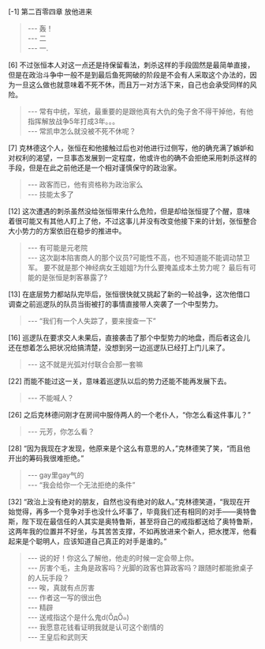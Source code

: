 
[-1] 第二百零四章 放他进来
>--- 轰！<br>
>--- 二<br>
>--- 一.<br>

[6] 不过张恒本人对这一点还是持保留看法，刺杀这样的手段固然是最简单直接，但是在政治斗争中一般不是到最后鱼死网破的阶段是不会有人采取这个办法的，因为一旦这么做也就意味着不死不休，而且万一对方活下来，自己也会承受同样的风险。
>--- 常有中统，军统，最重要的是跟他真有大仇的兔子舍不得干掉他，有他指挥解放战争5年打成3年。。。<br>
>--- 常凯申怎么就没被不死不休呢？<br>

[7] 克林德这个人，张恒在和他接触过后也对他进行过侧写，他的确充满了嫉妒和对权利的渴望，一旦事态发展到一定程度，他或许也的确不会拒绝采用刺杀这样的手段，但是在此之前他还是一个相对谨慎保守的政治家。
>--- 政客而已，他有资格称为政治家么<br>
>--- 技能太多了<br>

[12] 这次遭遇的刺杀虽然没给张恒带来什么危险，但是却给张恒提了个醒，意味着很可能又有其他人盯上了他，不过这事儿并没有改变他接下来的计划，张恒整合大小势力的方案依旧在稳步的推进中。
>--- 有可能是元老院<br>
>--- 这次副本陷害商人的那个议员?可能性不高，也不知道能不能调动禁卫军。
要不就是那个神经病女王姐姐?为什么要掩盖成本土势力呢？
最后有可能的是张恒是刺客暴露了?<br>

[13] 在底层势力都站队完毕后，张恒很快就又挑起了新的一轮战争，这次他借口调查之前巡逻队的队员当街被打的事情直接带人突袭了一个中型势力。
>--- “我们有一个人失踪了，要来搜查一下”<br>

[16] 巡逻队在要求交人未果后，直接袭击了那个中型势力的地盘，而后者这会儿还在想着怎么把状况给搞清楚，没想到另一边巡逻队已经打上门儿来了。
>--- 这不就是光弧对付联合会那一套嘛<br>

[22] 而能不能过这一关，意味着巡逻队以后的势力还能不能再发展下去。
>--- 不能喊人？<br>

[26] 之后克林德问刚才在房间中服侍两人的一个老仆人，“你怎么看这件事儿？”
>--- 元芳，你怎么看？<br>

[28] “因为我现在才发现，他原来是个这么有意思的人，”克林德笑了笑，“而且他开出的筹码我很难拒绝。”
>--- gay里gay气的<br>
>--- “我会给你一个无法拒绝的条件”<br>

[32] “政治上没有绝对的朋友，自然也没有绝对的敌人。”克林德笑道，“我现在开始觉得，再多一个竞争对手也没什么坏事了，毕竟我们还有相同的对手——奥特鲁斯，陛下现在最信任的人其实是奥特鲁斯，甚至将自己的戒指都送给了奥特鲁斯，这两年我的位置并不好坐，与其苦苦支撑，不如再放进来个新人，把水搅浑，他看起来是个聪明人，应该知道自己真正的对手是谁的。”
>--- 说的好！你这么了解他，他走的时候一定会带上你。<br>
>--- 厉害个毛，主角是政客吗？光脚的政客也算政客吗？跟随时都能掀桌子的人玩手段？<br>
>--- 唉，真就有点厉害<br>
>--- 作者这一写的很出色<br>
>--- 精辟<br>
>--- 送戒指这个是什么鬼d(ŐдŐ๑)<br>
>--- 我愿意花钱看证明我就是认可这个剧情的<br>
>--- 王皇后和武则天<br>
